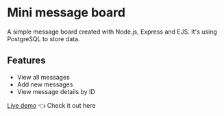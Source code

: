# Mini message board

A simple message board created with Node.js, Express and EJS. It's using PostgreSQL to store data.

## Features

- View all messages
- Add new messages
- View message details by ID

[Live demo](https://silviuhg-message-board.up.railway.app/) 👈 Check it out here
